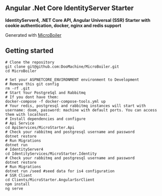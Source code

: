 Angular .Net Core IdentityServer Starter
---------------

<b>IdentityServer4, .NET Core API, Angular Universal (SSR) Starter with cookie authentication, docker, nginx and redis support</b>
<p>Generated with <a href="https://github.com/DooMachine/MicroBoiler">MicroBoiler</a></p>

Getting started
---------------

```
# Clone the repository
git clone git@github.com:DooMachine/MicroBoiler.git
cd MicroBoiler

# Set your ASPNETCORE_ENVIRONMENT environment to Development
# Remove this git config
rm -rf .git 
# Start Your PostgreSql and Rabbitmq
# If you dont have them:
docker-compose -f docker-compose-tools.yml up
# Your redis, postgresql and rabbitmq instances will start with username: doom, password: machine with default ports. You can access them with localhost.
# Install dependencies and configure
# Api Service
cd ApiServices/MicroStarter.Api
# Check your rabbitmq and postgresql username and password
dotnet restore
# Run Migrations
dotnet run
# IdentityServer4
cd IdentityServices/MicroStarter.Identity
# Check your rabbitmq and postgresql username and password
dotnet restore
# Run Migrations
dotnet run /seed #seed data for is4 configuration
# SSR Client
cd Clients/MicroStarter.AngularSsrClient
npm install
ng serve


